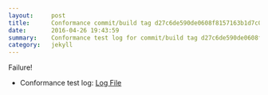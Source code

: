 ```yaml
---
layout:     post
title:      Conformance commit/build tag d27c6de590de0608f8157163b1d7c03ec6684a65
date:       2016-04-26 19:43:59
summary:    Conformance test log for commit/build tag d27c6de590de0608f8157163b1d7c03ec6684a65.
category:   jekyll
---
```


Failure!

- Conformance test log: [Log File](http://s3-us-west-2.amazonaws.com/kraken-e2e-logs/conformance/kraken_d27c6de590de0608f8157163b1d7c03ec6684a65.log)
